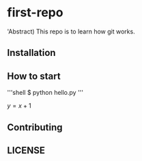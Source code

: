 # first-repo

'Abstract) This repo is to learn how git works.

## Installation

## How to start

'''shell
$ python hello.py
'''

$y=x+1$

## Contributing

## LICENSE
